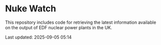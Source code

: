 # Nuke Watch

This repository includes code for retrieving the latest information available on the output of EDF nuclear power plants in the UK.

Last updated: 2025-09-05 05:14